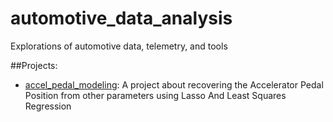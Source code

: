 # automotive_data_analysis
Explorations of automotive data, telemetry, and tools

##Projects:

- <a href="https://github.com/triskadecaepyon/automotive_data_analysis/tree/master/accel_pedal_modeling">accel_pedal_modeling</a>: A project about recovering the Accelerator Pedal Position from other parameters using Lasso And Least Squares Regression
